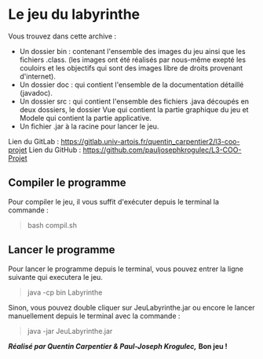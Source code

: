 # Le jeu du labyrinthe

Vous trouvez dans cette archive :
- Un dossier bin : contenant l'ensemble des images du jeu ainsi que les fichiers .class.
(les images ont été réalisés par nous-même exepté les couloirs et les objectifs qui sont des images libre de droits provenant d'internet).
- Un dossier doc : qui contient l'ensemble de la documentation détaillé  (javadoc).
- Un dossier src : qui contient l'ensemble des fichiers .java découpés en deux dossiers, le dossier Vue qui contient la partie graphique du jeu et Modele qui contient la partie applicative.
- Un fichier .jar à la racine pour lancer le jeu.

Lien du GitLab : https://gitlab.univ-artois.fr/quentin_carpentier2/l3-coo-projet
Lien du GitHub : https://github.com/pauljosephkrogulec/L3-COO-Projet

## Compiler le programme

Pour compiler le jeu, il vous suffit d'exécuter depuis le terminal la commande :
> bash compil.sh

## Lancer le programme

Pour lancer le programme depuis le terminal, vous pouvez entrer la ligne suivante qui executera le jeu.
> java -cp bin Labyrinthe

Sinon, vous pouvez double cliquer sur JeuLabyrinthe.jar ou encore le lancer manuellement depuis le terminal avec la commande :
> java -jar JeuLabyrinthe.jar

***Réalisé par Quentin Carpentier & Paul-Joseph Krogulec,***
**Bon jeu !**